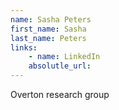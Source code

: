 ```yaml
---
name: Sasha Peters
first_name: Sasha
last_name: Peters
links:
	- name: LinkedIn
	absolutle_url:
---
```

Overton research group
